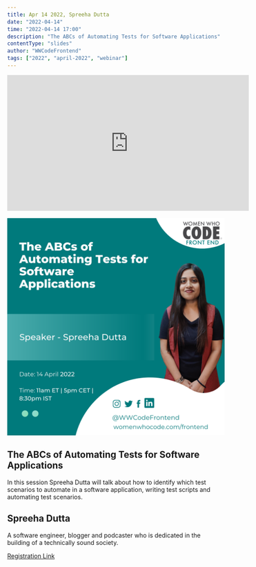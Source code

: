 ```yaml
---
title: Apr 14 2022, Spreeha Dutta
date: "2022-04-14"
time: "2022-04-14 17:00"
description: "The ABCs of Automating Tests for Software Applications"
contentType: "slides"
author: "WWCodeFrontend"
tags: ["2022", "april-2022", "webinar"]
---
```


<iframe width="560" height="315" src="https://www.youtube.com/embed/3e9EjdlsGZE" title="YouTube video player" frameborder="0" allow="accelerometer; autoplay; clipboard-write; encrypted-media; gyroscope; picture-in-picture" allowfullscreen></iframe>

![Spreeha Dutta - The ABCs of Automating Tests for Software Applications](./spreeha-dutta.png)

## The ABCs of Automating Tests for Software Applications

In this session Spreeha Dutta will talk about how to identify which test scenarios to automate in a software application, writing test scripts and automating test scenarios.

## Spreeha Dutta

A software engineer, blogger and podcaster who is dedicated in the building of a technically sound society.

[Registration Link](https://us02web.zoom.us/webinar/register/WN_jrH7ApmGSrW6VxvTP9ZbNg)